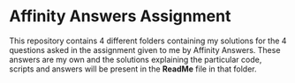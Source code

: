# Affinity Answers Assignment

This repository contains 4 different folders containing my solutions for the 4 questions asked in the assignment given to me by Affinity Answers. These answers are my own and the solutions explaining the particular code, scripts and answers will be present in the **ReadMe** file in that folder.
